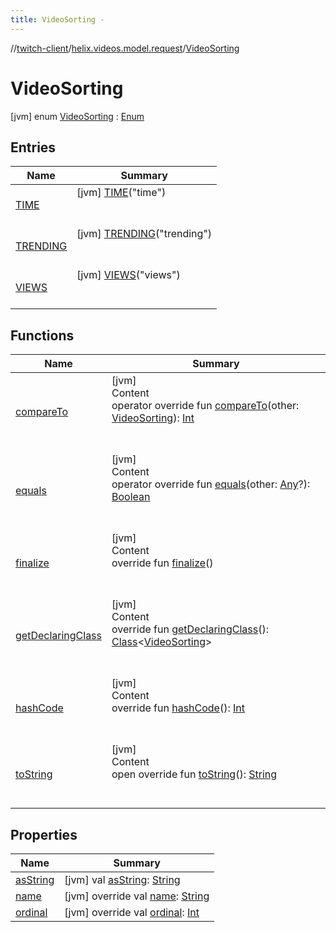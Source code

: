 ```yaml
---
title: VideoSorting -
---
```

//[twitch-client](../../index.md)/[helix.videos.model.request](../index.md)/[VideoSorting](index.md)



# VideoSorting  
 [jvm] enum [VideoSorting](index.md) : [Enum](https://kotlinlang.org/api/latest/jvm/stdlib/kotlin/-enum/index.html)   


## Entries  
  
|  Name|  Summary| 
|---|---|
| [TIME](-t-i-m-e/index.md)|  [jvm] [TIME](-t-i-m-e/index.md)("time")  <br>  <br>   <br>
| [TRENDING](-t-r-e-n-d-i-n-g/index.md)|  [jvm] [TRENDING](-t-r-e-n-d-i-n-g/index.md)("trending")  <br>  <br>   <br>
| [VIEWS](-v-i-e-w-s/index.md)|  [jvm] [VIEWS](-v-i-e-w-s/index.md)("views")  <br>  <br>   <br>


## Functions  
  
|  Name|  Summary| 
|---|---|
| [compareTo](https://kotlinlang.org/api/latest/jvm/stdlib/kotlin/-enum/compare-to.html)| [jvm]  <br>Content  <br>operator override fun [compareTo](https://kotlinlang.org/api/latest/jvm/stdlib/kotlin/-enum/compare-to.html)(other: [VideoSorting](index.md)): [Int](https://kotlinlang.org/api/latest/jvm/stdlib/kotlin/-int/index.html)  <br><br><br>
| [equals](https://kotlinlang.org/api/latest/jvm/stdlib/kotlin/-enum/equals.html)| [jvm]  <br>Content  <br>operator override fun [equals](https://kotlinlang.org/api/latest/jvm/stdlib/kotlin/-enum/equals.html)(other: [Any](https://kotlinlang.org/api/latest/jvm/stdlib/kotlin/-any/index.html)?): [Boolean](https://kotlinlang.org/api/latest/jvm/stdlib/kotlin/-boolean/index.html)  <br><br><br>
| [finalize](https://kotlinlang.org/api/latest/jvm/stdlib/kotlin/-enum/finalize.html)| [jvm]  <br>Content  <br>override fun [finalize](https://kotlinlang.org/api/latest/jvm/stdlib/kotlin/-enum/finalize.html)()  <br><br><br>
| [getDeclaringClass](https://kotlinlang.org/api/latest/jvm/stdlib/kotlin/-enum/get-declaring-class.html)| [jvm]  <br>Content  <br>override fun [getDeclaringClass](https://kotlinlang.org/api/latest/jvm/stdlib/kotlin/-enum/get-declaring-class.html)(): [Class](https://docs.oracle.com/javase/8/docs/api/java/lang/Class.html)<[VideoSorting](index.md)>  <br><br><br>
| [hashCode](https://kotlinlang.org/api/latest/jvm/stdlib/kotlin/-enum/hash-code.html)| [jvm]  <br>Content  <br>override fun [hashCode](https://kotlinlang.org/api/latest/jvm/stdlib/kotlin/-enum/hash-code.html)(): [Int](https://kotlinlang.org/api/latest/jvm/stdlib/kotlin/-int/index.html)  <br><br><br>
| [toString](https://kotlinlang.org/api/latest/jvm/stdlib/kotlin/-enum/to-string.html)| [jvm]  <br>Content  <br>open override fun [toString](https://kotlinlang.org/api/latest/jvm/stdlib/kotlin/-enum/to-string.html)(): [String](https://kotlinlang.org/api/latest/jvm/stdlib/kotlin/-string/index.html)  <br><br><br>


## Properties  
  
|  Name|  Summary| 
|---|---|
| [asString](index.md#helix.videos.model.request/VideoSorting/asString/#/PointingToDeclaration/)|  [jvm] val [asString](index.md#helix.videos.model.request/VideoSorting/asString/#/PointingToDeclaration/): [String](https://kotlinlang.org/api/latest/jvm/stdlib/kotlin/-string/index.html)   <br>
| [name](index.md#helix.videos.model.request/VideoSorting/name/#/PointingToDeclaration/)|  [jvm] override val [name](index.md#helix.videos.model.request/VideoSorting/name/#/PointingToDeclaration/): [String](https://kotlinlang.org/api/latest/jvm/stdlib/kotlin/-string/index.html)   <br>
| [ordinal](index.md#helix.videos.model.request/VideoSorting/ordinal/#/PointingToDeclaration/)|  [jvm] override val [ordinal](index.md#helix.videos.model.request/VideoSorting/ordinal/#/PointingToDeclaration/): [Int](https://kotlinlang.org/api/latest/jvm/stdlib/kotlin/-int/index.html)   <br>

